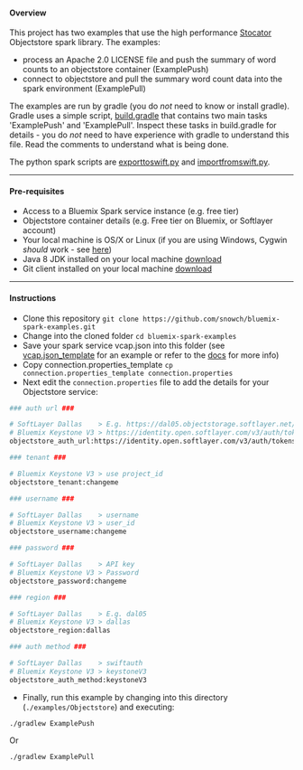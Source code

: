 #### Overview

This project has two examples that use the high performance [Stocator](https://github.com/SparkTC/stocator) Objectstore spark library.  The examples:

- process an Apache 2.0 LICENSE file and push the summary of word counts to an objectstore container (ExamplePush)
- connect to objectstore and pull the summary word count data into the spark environment (ExamplePull)

The examples are run by gradle (you do *not* need to know or install gradle).  Gradle uses a simple script, [build.gradle](./build.gradle) that contains two main tasks 'ExamplePush' and 'ExamplePull'.  Inspect these tasks in build.gradle for details - you do *not* need to have experience with gradle to understand this file.  Read the comments to understand what is being done.

The python spark scripts are [exporttoswift.py](./exporttoswift.py) and [importfromswift.py](./importfromswift.py).


*********************************************************************

#### Pre-requisites

- Access to a Bluemix Spark service instance (e.g. free tier)
- Objectstore container details (e.g. Free tier on Bluemix, or Softlayer account)
- Your local machine is OS/X or Linux (if you are using Windows, Cygwin *should* work - see [here](http://stackoverflow.com/questions/37315709/bluemix-spark-as-a-service-how-to-run-spark-submit-sh-with-cygwin))
- Java 8 JDK installed on your local machine [download](http://www.oracle.com/technetwork/java/javase/downloads/jdk8-downloads-2133151.html)
- Git client installed on your local machine [download](https://git-scm.com/downloads)

*********************************************************************

#### Instructions

- Clone this repository `git clone https://github.com/snowch/bluemix-spark-examples.git`
- Change into the cloned folder `cd bluemix-spark-examples`
- Save your spark service vcap.json into this folder (see [vcap.json_template](../../vcap.json_template) for an example or refer to the [docs](https://console.ng.bluemix.net/docs/services/AnalyticsforApacheSpark/index-gentopic3.html#genTopProcId4) for more info)
- Copy connection.properties_template `cp connection.properties_template connection.properties`
- Next edit the `connection.properties` file to add the details for your Objectstore service:

```bash
### auth url ###

# SoftLayer Dallas    > E.g. https://dal05.objectstorage.softlayer.net/auth/v1.0/
# Bluemix Keystone V3 > https://identity.open.softlayer.com/v3/auth/tokens
objectstore_auth_url:https://identity.open.softlayer.com/v3/auth/tokens

### tenant ###

# Bluemix Keystone V3 > use project_id
objectstore_tenant:changeme

### username ###

# SoftLayer Dallas    > username
# Bluemix Keystone V3 > user_id
objectstore_username:changeme

### password ###

# SoftLayer Dallas    > API key
# Bluemix Keystone V3 > Password
objectstore_password:changeme

### region ###

# SoftLayer Dallas    > E.g. dal05
# Bluemix Keystone V3 > dallas
objectstore_region:dallas

### auth method ###

# SoftLayer Dallas    > swiftauth
# Bluemix Keystone V3 > keystoneV3
objectstore_auth_method:keystoneV3

```

- Finally, run this example by changing into this directory (`./examples/Objectstore`) and executing:

```
./gradlew ExamplePush
```
Or
```
./gradlew ExamplePull
```
